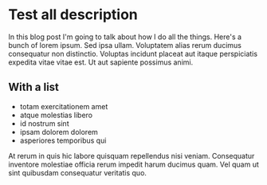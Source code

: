 # Test all description

In this blog post I'm going to talk about how I do all the things. Here's a
bunch of lorem ipsum. Sed ipsa ullam. Voluptatem alias rerum ducimus
consequatur non distinctio. Voluptas incidunt placeat aut itaque perspiciatis
expedita vitae vitae est. Ut aut sapiente possimus animi.

## With a list

- totam exercitationem amet
- atque molestias libero
- id nostrum sint
- ipsam dolorem dolorem
- asperiores temporibus qui

At rerum in quis hic labore quisquam repellendus nisi veniam. Consequatur
inventore molestiae officia rerum impedit harum ducimus quam. Vel quam ut
sint quibusdam consequatur veritatis quo.
